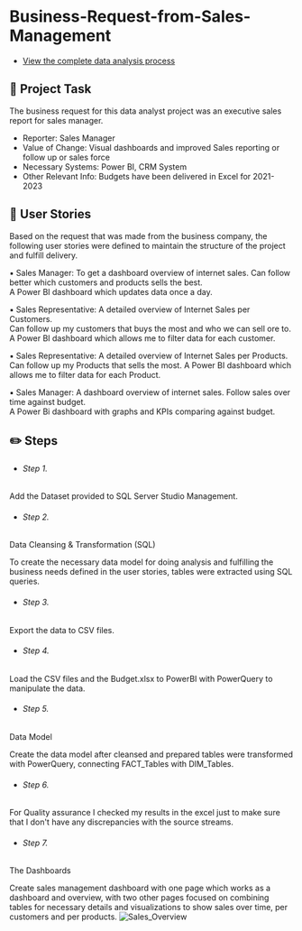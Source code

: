 # Business-Request-from-Sales-Management

- [View the complete data analysis process](https://www.notion.so/sokratispapadopoulos/Portfolio-4372eca8a1b24ed1934502ceb79007f2?p=03b0040c0e66449c874bc90f60fc666b&pm=c)

## 📝 Project Task

The business request for this data analyst project was an executive sales report for sales manager.

- Reporter: Sales Manager
- Value of Change: Visual dashboards and improved Sales reporting or follow up or sales force
- Necessary Systems: Power BI, CRM System
- Other Relevant Info: Budgets have been delivered in Excel for 2021-2023

## 🌟 **User Stories**

Based on the request that was made from the business company, the following user stories were defined to maintain the structure of the project and fulfill delivery.

▪ Sales Manager:	To get a dashboard overview of internet sales.
Can follow better which customers and products sells the best.	
A Power BI dashboard which updates data once a day.

▪ Sales Representative:	A detailed overview of Internet Sales per Customers.	
Can follow up my customers that buys the most and who we can sell ore to.	
A Power BI dashboard which allows me to filter data for each customer.

▪ Sales Representative:	A detailed overview of Internet Sales per Products.	
Can follow up my Products that sells the most.
A Power BI dashboard which allows me to filter data for each Product.

▪ Sales Manager:	A dashboard overview of internet sales.	
Follow sales over time against budget.	
A Power Bi dashboard with graphs and KPIs comparing against budget.

## ✏️ **Steps**

- ###### Step 1.

Add the Dataset provided to SQL Server Studio Management.

- ###### Step 2.

Data Cleansing & Transformation (SQL)

To create the necessary data model for doing analysis and fulfilling the business needs defined in the user stories, tables were extracted using SQL queries.

- ###### Step 3.

Export the data to CSV files.

- ###### Step 4.

Load the CSV files and the Budget.xlsx to PowerBI with PowerQuery to manipulate the data.

- ###### Step 5.

Data Model

Create the data model after cleansed and prepared tables were transformed with PowerQuery, connecting FACT_Tables with DIM_Tables.

- ###### Step 6.

For Quality assurance I checked my results in the excel just to make sure that I don't have any discrepancies with the source streams.

- ###### Step 7.

The Dashboards

Create sales management dashboard with one page which works as a dashboard and overview, with two other pages focused on combining tables for necessary details and visualizations to show sales over time, per customers and per products.
![Sales_Overview](https://user-images.githubusercontent.com/122797480/231509276-01b75ed9-f1cf-4970-a128-017a22ef9baa.jpg)
